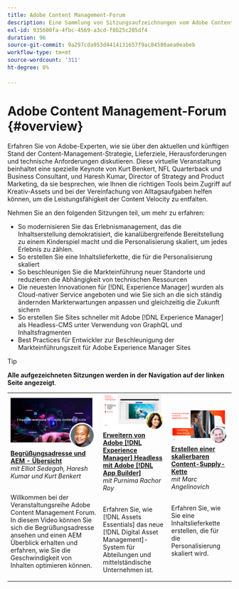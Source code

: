 ```yaml
---
title: Adobe Content Management-Forum
description: Eine Sammlung von Sitzungsaufzeichnungen vom Adobe Content Management Forum
exl-id: 935600fa-4fbc-4569-a3cd-f8b25c205df4
duration: 96
source-git-commit: 9a297cda953d4414131657f9ac84580aea0eabeb
workflow-type: tm+mt
source-wordcount: '311'
ht-degree: 0%

---
```


# Adobe Content Management-Forum {#overview}

Erfahren Sie von Adobe-Experten, wie sie über den aktuellen und künftigen Stand der Content-Management-Strategie, Lieferziele, Herausforderungen und technische Anforderungen diskutieren. Diese virtuelle Veranstaltung beinhaltet eine spezielle Keynote von Kurt Benkert, NFL Quarterback und Business Consultant, und Haresh Kumar, Director of Strategy and Product Marketing, da sie besprechen, wie Ihnen die richtigen Tools beim Zugriff auf Kreativ-Assets und bei der Vereinfachung von Alltagsaufgaben helfen können, um die Leistungsfähigkeit der Content Velocity zu entfalten.

Nehmen Sie an den folgenden Sitzungen teil, um mehr zu erfahren:

* So modernisieren Sie das Erlebnismanagement, das die Inhaltserstellung demokratisiert, die kanalübergreifende Bereitstellung zu einem Kinderspiel macht und die Personalisierung skaliert, um jedes Erlebnis zu zählen.
* So erstellen Sie eine Inhaltslieferkette, die für die Personalisierung skaliert
* So beschleunigen Sie die Markteinführung neuer Standorte und reduzieren die Abhängigkeit von technischen Ressourcen
* Die neuesten Innovationen für [!DNL Experience Manager] wurden als Cloud-nativer Service angeboten und wie Sie sich an die sich ständig ändernden Markterwartungen anpassen und gleichzeitig die Zukunft sichern
* So erstellen Sie Sites schneller mit Adobe [!DNL Experience Manager] als Headless-CMS unter Verwendung von GraphQL und Inhaltsfragmenten
* Best Practices für Entwickler zur Beschleunigung der Markteinführungszeit für Adobe Experience Manager Sites

>[!TIP]
>
>**Alle aufgezeichneten Sitzungen werden in der Navigation auf der linken Seite angezeigt**.

<table>
  <tr>
   <td>
      <a href="2022/welcome.md">
      <img alt="Willkommensadresse und AEM - Übersicht" src="assets/welcome.png" >
      </a>
      <div>
         <a href="2022/welcome.md"><strong>Begrüßungsadresse und AEM - Übersicht</strong></a>         
         <br/><em>mit Elliot Sedegah, Haresh Kumar und Kurt Benkert</em>
      </div>
      <p>
        <br/>
         Willkommen bei der Veranstaltungsreihe Adobe Content Management Forum. In diesem Video können Sie sich die Begrüßungsadresse ansehen und einen AEM Überblick erhalten und erfahren, wie Sie die Geschwindigkeit von Inhalten optimieren können.
      </p>
   </td>
   <td>
      <a href="2022/assets-for-all.md">
      <img alt="Assets für alle" src="assets/assets-for-all.png" >
      </a>
      <div>
         <a href="2022/assets-for-all.md"><strong>Erweitern von Adobe [!DNL Experience Manager] Headless mit Adobe [!DNL App Builder]</strong></a>         
         <br/><em>mit Purnima Rachor Roy</em>
      </div>
      <p>
        <br/>
          Erfahren Sie, wie [!DNL Assets Essentials] das neue [!DNL Digital Asset Management]-System für Abteilungen und mittelständische Unternehmen ist.
      </p>
   </td>
   <td>
      <a href="2022/supply-chain.md">
      <img alt="Erstellen einer skalierbaren Inhaltsversorgungskette" src="assets/supply-chain.png" />
      </a>
      <div>
         <a href="2022/supply-chain.md"><strong> Erstellen einer skalierbaren Content-Supply-Kette</strong></a>         
         <br/><em>mit Marc Angelinovich</em>
      </div>
      <p>
        <br/>
         Erfahren Sie, wie Sie eine Inhaltslieferkette erstellen, die für die Personalisierung skaliert wird.
      </p>
   </td>
  </tr>
</table>
